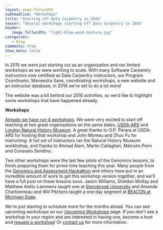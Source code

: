 ```yaml
---
layout: page-fullwidth
subheadline: "Workshops"
title: "Starting off Data Carpentry in 2016"
teaser: "Several workshops starting off Data Carpentry in 2016"
header:
   image_fullwidth: "light-blue-wood-texture.jpg"
categories:
   - blog
comments: true
show_meta: false
---
```


In 2015 we were just starting out as an organization and ran limited workshops as we were working to scale. With many Software Carpentry instructors now certified as Data Carpentry instructors, our Program Coordinator, Maneesha Sane, coordinating workshops, a new website and an instructor database, in 2016 we're set to do a lot more!

The website was a bit behind our 2016 activities, so we'd like to highlight some workshops that have happened already.

**Workshops**

[Already we have run 4 workshops](http://www.datacarpentry.org/workshops-past/). We were very excited to start off teaching at two great organizations on the same dates, [USDA-ARS](https://zhuoaprilfu.github.io/2016-01-19-USDA-ARS/) and [London Natural History Museum](https://callaghanmt.github.io/2016-01-19-london-nhm/). A great thanks to O.P. Perara at USDA-ARS for hosting that workshop and John Moreau and Zhuo Fu for instructing.  A full set of instructors ran the Natural History Museum workhshop, and thanks to Ahmad Alam, Martin Callaghan, Malcolm Penn and Consuelo Sendino.

 Two other workshops were the last few pilots of the Genomics lessons, to finish preparing them for prime time teaching this year.  Many people from the [Genomics and Assessment Hackathon](http://k8hert.blogspot.com/2015/03/data-carpentry-hackathon-for-genomics.html) and others have put in an incredible amount of work to get this workshop version together, and we'll have a full post on these lessons soon. Jason Williams, Sheldon McKay and Matthew Aiello-Lammens taught one at [Stonybrook University](http://www.datacarpentry.org/2016-01-19-sbu/)  and Amanda Charbonneau and Will Pitchers taught a one day segment at [BEACON at Michigan State](https://acharbonneau.github.io/2016-01-18-MSU/).

We're just starting to schedule more for the months ahead. You can see upcoming workshops on our [Upcoming Workshops](http://www.datacarpentry.org/workshops-upcoming) page. If you don't see a workshop in your region and are interested in having one, become a host and [request a workshop](http://www.datacarpentry.org/workshops-host/)!  Or [contact us](mailto:admin@datacarpentry.org) for more information.  

